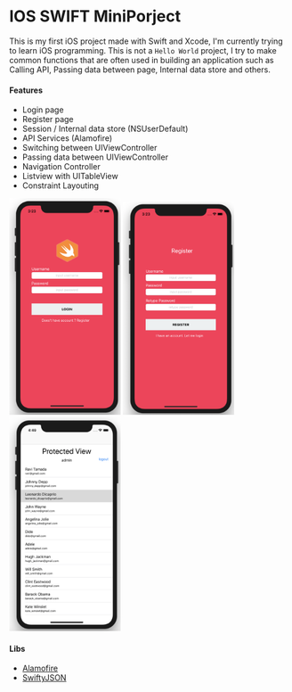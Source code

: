 # IOS SWIFT MiniPorject
This is my first iOS project made with Swift and Xcode, I'm currently trying to learn iOS programming. This is not a `Hello World` project, I try to make common functions that are often used in building an application such as Calling API, Passing data between page, Internal data store and others.

#### Features
* Login page
* Register page
* Session / Internal data store (NSUserDefault)
* API Services (Alamofire)
* Switching between UIViewController
* Passing data between UIViewController
* Navigation Controller
* Listview with UITableView
* Constraint Layouting

<img src="page1.png" width="200" alt="ios mini project"></img>
<img src="page2.png" width="200" alt="ios mini project"></img>
<img src="page3.png" width="200" alt="ios mini project"></img>


#### Libs
* [Alamofire](https://github.com/Alamofire/Alamofire)
* [SwiftyJSON](https://github.com/SwiftyJSON/SwiftyJSON)

